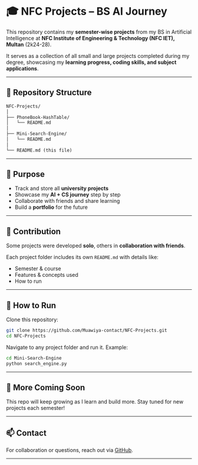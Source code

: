# 🎓 NFC Projects – BS AI Journey

This repository contains my **semester-wise projects** from my BS in Artificial Intelligence at **NFC Institute of Engineering & Technology (NFC IET), Multan** (2k24-28).

It serves as a collection of all small and large projects completed during my degree, showcasing my **learning progress, coding skills, and subject applications**.

---

## 📂 Repository Structure

```txt
NFC-Projects/
│
├── PhoneBook-HashTable/
│   └── README.md
│
├── Mini-Search-Engine/
│   └── README.md
│
└── README.md (this file)
```

---

## 🎯 Purpose

- Track and store all **university projects**
- Showcase my **AI + CS journey** step by step
- Collaborate with friends and share learning
- Build a **portfolio** for the future

---

## 🤝 Contribution

Some projects were developed **solo**, others in **collaboration with friends**.

Each project folder includes its own `README.md` with details like:
- Semester & course
- Features & concepts used
- How to run

---

## 🚀 How to Run

Clone this repository:
```bash
git clone https://github.com/Muawiya-contact/NFC-Projects.git
cd NFC-Projects
```

Navigate to any project folder and run it. Example:
```bash
cd Mini-Search-Engine
python search_engine.py
```

---

## 🌱 More Coming Soon

This repo will keep growing as I learn and build more. Stay tuned for new projects each semester!

---

## 📫 Contact

For collaboration or questions, reach out via [GitHub](https://github.com/Muawiya-contact).

---
